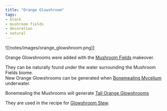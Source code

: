 ```yaml
---
title: "Orange Glowshroom"
tags:
- block
- mushroom fields
- decoration
- natural
---
```


![[notes/images/orange_glowshroom.png]]

Orange Glowshrooms were added with the [Mushroom Fields](notes/makeover/mushroom_fields) makeover.

They can be naturally found under the water surrounding the Mushroom Fields biome.  
New Orange Glowshrooms can be generated when [Bonemealing Mycelium](notes/mechanic/mycelium_bonemealing) underwater.

Bonemealing the Mushrooms will generate [Tall Orange Glowshrooms](notes/generation/tall_orange_glowshroom)

They are used in the recipe for [Glowshroom Stew](notes/item/glowshroom_stew).  